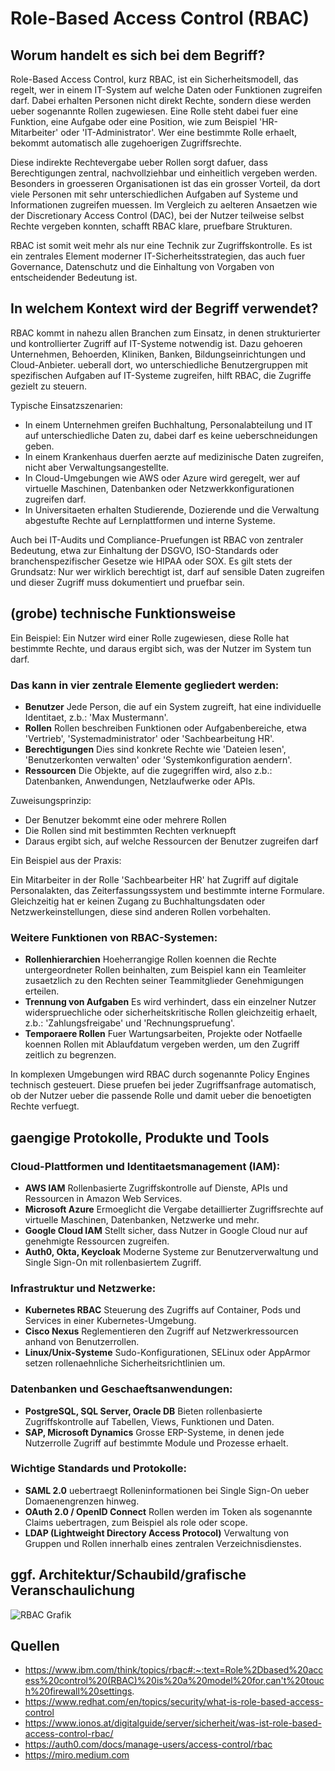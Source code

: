# Role-Based Access Control (RBAC)

## Worum handelt es sich bei dem Begriff?

Role-Based Access Control, kurz RBAC, ist ein Sicherheitsmodell, das regelt, wer in einem IT-System auf welche Daten oder Funktionen zugreifen darf. Dabei erhalten Personen nicht direkt Rechte, sondern diese werden ueber sogenannte Rollen zugewiesen. Eine Rolle steht dabei fuer eine Funktion, eine Aufgabe oder eine Position, wie zum Beispiel 'HR-Mitarbeiter' oder 'IT-Administrator'. Wer eine bestimmte Rolle erhaelt, bekommt automatisch alle zugehoerigen Zugriffsrechte.

Diese indirekte Rechtevergabe ueber Rollen sorgt dafuer, dass Berechtigungen zentral, nachvollziehbar und einheitlich vergeben werden. Besonders in groesseren Organisationen ist das ein grosser Vorteil, da dort viele Personen mit sehr unterschiedlichen Aufgaben auf Systeme und Informationen zugreifen muessen. Im Vergleich zu aelteren Ansaetzen wie der Discretionary Access Control (DAC), bei der Nutzer teilweise selbst Rechte vergeben konnten, schafft RBAC klare, pruefbare Strukturen.

RBAC ist somit weit mehr als nur eine Technik zur Zugriffskontrolle. Es ist ein zentrales Element moderner IT-Sicherheitsstrategien, das auch fuer Governance, Datenschutz und die Einhaltung von Vorgaben von entscheidender Bedeutung ist.

## In welchem Kontext wird der Begriff verwendet?

RBAC kommt in nahezu allen Branchen zum Einsatz, in denen strukturierter und kontrollierter Zugriff auf IT-Systeme notwendig ist. Dazu gehoeren Unternehmen, Behoerden, Kliniken, Banken, Bildungseinrichtungen und Cloud-Anbieter. ueberall dort, wo unterschiedliche Benutzergruppen mit spezifischen Aufgaben auf IT-Systeme zugreifen, hilft RBAC, die Zugriffe gezielt zu steuern.

Typische Einsatzszenarien:

- In einem Unternehmen greifen Buchhaltung, Personalabteilung und IT auf unterschiedliche Daten zu, dabei darf es keine ueberschneidungen geben.
- In einem Krankenhaus duerfen aerzte auf medizinische Daten zugreifen, nicht aber Verwaltungsangestellte.
- In Cloud-Umgebungen wie AWS oder Azure wird geregelt, wer auf virtuelle Maschinen, Datenbanken oder Netzwerkkonfigurationen zugreifen darf.
- In Universitaeten erhalten Studierende, Dozierende und die Verwaltung abgestufte Rechte auf Lernplattformen und interne Systeme.

Auch bei IT-Audits und Compliance-Pruefungen ist RBAC von zentraler Bedeutung, etwa zur Einhaltung der DSGVO, ISO-Standards oder branchenspezifischer Gesetze wie HIPAA oder SOX. Es gilt stets der Grundsatz: Nur wer wirklich berechtigt ist, darf auf sensible Daten zugreifen und dieser Zugriff muss dokumentiert und pruefbar sein.

## (grobe) technische Funktionsweise

Ein Beispiel: Ein Nutzer wird einer Rolle zugewiesen, diese Rolle hat bestimmte Rechte, und daraus ergibt sich, was der Nutzer im System tun darf. 

### Das kann in vier zentrale Elemente gegliedert werden:

- **Benutzer** Jede Person, die auf ein System zugreift, hat eine individuelle Identitaet, z.b.: 'Max Mustermann'.
- **Rollen** Rollen beschreiben Funktionen oder Aufgabenbereiche, etwa 'Vertrieb', 'Systemadministrator' oder 'Sachbearbeitung HR'.
- **Berechtigungen** Dies sind konkrete Rechte wie 'Dateien lesen', 'Benutzerkonten verwalten' oder 'Systemkonfiguration aendern'.
- **Ressourcen** Die Objekte, auf die zugegriffen wird, also z.b.: Datenbanken, Anwendungen, Netzlaufwerke oder APIs.

Zuweisungsprinzip:
- Der Benutzer bekommt eine oder mehrere Rollen
- Die Rollen sind mit bestimmten Rechten verknuepft
- Daraus ergibt sich, auf welche Ressourcen der Benutzer zugreifen darf

Ein Beispiel aus der Praxis:

Ein Mitarbeiter in der Rolle 'Sachbearbeiter HR' hat Zugriff auf digitale Personalakten, das Zeiterfassungssystem und bestimmte interne Formulare. Gleichzeitig hat er keinen Zugang zu Buchhaltungsdaten oder Netzwerkeinstellungen, diese sind anderen Rollen vorbehalten.

### Weitere Funktionen von RBAC-Systemen:
- **Rollenhierarchien** Hoeherrangige Rollen koennen die Rechte untergeordneter Rollen beinhalten, zum Beispiel kann ein Teamleiter zusaetzlich zu den Rechten seiner Teammitglieder Genehmigungen erteilen.
- **Trennung von Aufgaben** Es wird verhindert, dass ein einzelner Nutzer widerspruechliche oder sicherheitskritische Rollen gleichzeitig erhaelt, z.b.: 'Zahlungsfreigabe' und 'Rechnungspruefung'.
- **Temporaere Rollen** Fuer Wartungsarbeiten, Projekte oder Notfaelle koennen Rollen mit Ablaufdatum vergeben werden, um den Zugriff zeitlich zu begrenzen.

In komplexen Umgebungen wird RBAC durch sogenannte Policy Engines technisch gesteuert. Diese pruefen bei jeder Zugriffsanfrage automatisch, ob der Nutzer ueber die passende Rolle und damit ueber die benoetigten Rechte verfuegt.

## gaengige Protokolle, Produkte und Tools

### Cloud-Plattformen und Identitaetsmanagement (IAM):

- **AWS IAM** Rollenbasierte Zugriffskontrolle auf Dienste, APIs und Ressourcen in Amazon Web Services.
- **Microsoft Azure** Ermoeglicht die Vergabe detaillierter Zugriffsrechte auf virtuelle Maschinen, Datenbanken, Netzwerke und mehr.
- **Google Cloud IAM** Stellt sicher, dass Nutzer in Google Cloud nur auf genehmigte Ressourcen zugreifen.
- **Auth0, Okta, Keycloak** Moderne Systeme zur Benutzerverwaltung und Single Sign-On mit rollenbasiertem Zugriff.

### Infrastruktur und Netzwerke:

- **Kubernetes RBAC** Steuerung des Zugriffs auf Container, Pods und Services in einer Kubernetes-Umgebung.
- **Cisco Nexus** Reglementieren den Zugriff auf Netzwerkressourcen anhand von Benutzerrollen.
- **Linux/Unix-Systeme** Sudo-Konfigurationen, SELinux oder AppArmor setzen rollenaehnliche Sicherheitsrichtlinien um.

### Datenbanken und Geschaeftsanwendungen:

- **PostgreSQL, SQL Server, Oracle DB** Bieten rollenbasierte Zugriffskontrolle auf Tabellen, Views, Funktionen und Daten.
- **SAP, Microsoft Dynamics** Grosse ERP-Systeme, in denen jede Nutzerrolle Zugriff auf bestimmte Module und Prozesse erhaelt.

### Wichtige Standards und Protokolle:

- **SAML 2.0** uebertraegt Rolleninformationen bei Single Sign-On ueber Domaenengrenzen hinweg.
- **OAuth 2.0 / OpenID Connect** Rollen werden im Token als sogenannte Claims uebertragen, zum Beispiel als role oder scope.
- **LDAP (Lightweight Directory Access Protocol)** Verwaltung von Gruppen und Rollen innerhalb eines zentralen Verzeichnisdienstes.

## ggf. Architektur/Schaubild/grafische Veranschaulichung

![RBAC Grafik](https://miro.medium.com/v2/resize:fit:640/format:webp/1*ub3g0nUC6NCkYPHoNB6rFw.png)

## Quellen
- https://www.ibm.com/think/topics/rbac#:~:text=Role%2Dbased%20access%20control%20(RBAC)%20is%20a%20model%20for,can't%20touch%20firewall%20settings.
- https://www.redhat.com/en/topics/security/what-is-role-based-access-control
- https://www.ionos.at/digitalguide/server/sicherheit/was-ist-role-based-access-control-rbac/
- https://auth0.com/docs/manage-users/access-control/rbac
- https://miro.medium.com
